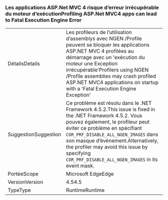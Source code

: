 ### <a name="profiling-aspnet-mvc4-apps-can-lead-to-fatal-execution-engine-error"></a><span data-ttu-id="9d6d9-101">Les applications ASP.Net MVC 4 risque d’erreur irrécupérable du moteur d’exécution</span><span class="sxs-lookup"><span data-stu-id="9d6d9-101">Profiling ASP.Net MVC4 apps can lead to Fatal Execution Engine Error</span></span>

|   |   |
|---|---|
|<span data-ttu-id="9d6d9-102">Détails</span><span class="sxs-lookup"><span data-stu-id="9d6d9-102">Details</span></span>|<span data-ttu-id="9d6d9-103">Les profileurs de l’utilisation d’assemblys avec NGEN /Profile peuvent se bloquer les applications ASP.NET MVC 4 profilées au démarrage avec un 'exécution du moteur une Exception irrécupérable'</span><span class="sxs-lookup"><span data-stu-id="9d6d9-103">Profilers using NGEN /Profile assemblies may crash profiled ASP.NET MVC4 applications on startup with a 'Fatal Execution Engine Exception'</span></span>|
|<span data-ttu-id="9d6d9-104">Suggestion</span><span class="sxs-lookup"><span data-stu-id="9d6d9-104">Suggestion</span></span>|<span data-ttu-id="9d6d9-105">Ce problème est résolu dans le .NET Framework 4.5.2.</span><span class="sxs-lookup"><span data-stu-id="9d6d9-105">This issue is fixed in the .NET Framework 4.5.2.</span></span> <span data-ttu-id="9d6d9-106">Vous pouvez également, le profileur peut éviter ce problème en spécifiant <code>COR_PRF_DISABLE_ALL_NGEN_IMAGES</code> dans son masque d’événement.</span><span class="sxs-lookup"><span data-stu-id="9d6d9-106">Alternatively, the profiler may avoid this issue by specifying <code>COR_PRF_DISABLE_ALL_NGEN_IMAGES</code> in its event mask.</span></span>|
|<span data-ttu-id="9d6d9-107">Portée</span><span class="sxs-lookup"><span data-stu-id="9d6d9-107">Scope</span></span>|<span data-ttu-id="9d6d9-108">Microsoft Edge</span><span class="sxs-lookup"><span data-stu-id="9d6d9-108">Edge</span></span>|
|<span data-ttu-id="9d6d9-109">Version</span><span class="sxs-lookup"><span data-stu-id="9d6d9-109">Version</span></span>|<span data-ttu-id="9d6d9-110">4.5</span><span class="sxs-lookup"><span data-stu-id="9d6d9-110">4.5</span></span>|
|<span data-ttu-id="9d6d9-111">Type</span><span class="sxs-lookup"><span data-stu-id="9d6d9-111">Type</span></span>|<span data-ttu-id="9d6d9-112">Runtime</span><span class="sxs-lookup"><span data-stu-id="9d6d9-112">Runtime</span></span>|

